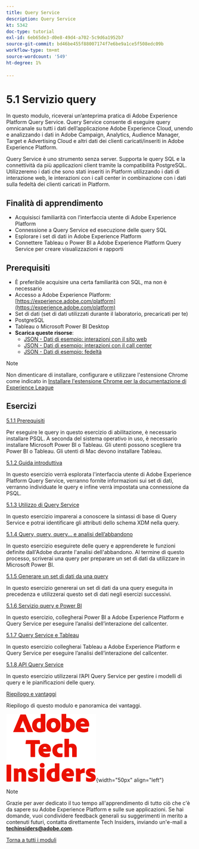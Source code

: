 ```yaml
---
title: Query Service
description: Query Service
kt: 5342
doc-type: tutorial
exl-id: 6eb65de3-d0e8-49d4-a702-5c9d6a1952b7
source-git-commit: bd46be455f88007174f7e6be9a1ce5f508edc09b
workflow-type: tm+mt
source-wordcount: '549'
ht-degree: 1%

---
```


# 5.1 Servizio query

In questo modulo, riceverai un’anteprima pratica di Adobe Experience Platform Query Service. Query Service consente di eseguire query omnicanale su tutti i dati dell’applicazione Adobe Experience Cloud, unendo e analizzando i dati in Adobe Campaign, Analytics, Audience Manager, Target e Advertising Cloud e altri dati dei clienti caricati/inseriti in Adobe Experience Platform.

Query Service è uno strumento senza server. Supporta le query SQL e la connettività da più applicazioni client tramite la compatibilità PostgreSQL.
Utilizzeremo i dati che sono stati inseriti in Platform utilizzando i dati di interazione web, le interazioni con i call center in combinazione con i dati sulla fedeltà dei clienti caricati in Platform.

## Finalità di apprendimento

- Acquisisci familiarità con l’interfaccia utente di Adobe Experience Platform
- Connessione a Query Service ed esecuzione delle query SQL
- Esplorare i set di dati in Adobe Experience Platform
- Connettere Tableau o Power BI a Adobe Experience Platform Query Service per creare visualizzazioni e rapporti

## Prerequisiti

- È preferibile acquisire una certa familiarità con SQL, ma non è necessario
- Accesso a Adobe Experience Platform: [https://experience.adobe.com/platform](https://experience.adobe.com/platform)
- Set di dati (set di dati utilizzati durante il laboratorio, precaricati per te)
- PostgreSQL
- Tableau o Microsoft Power BI Desktop
- **Scarica queste risorse**:
   - [JSON - Dati di esempio: interazioni con il sito web](./../../../assets/json/ee.json)
   - [JSON - Dati di esempio: interazioni con il call center](./../../../assets/json/callcenter.json)
   - [JSON - Dati di esempio: fedeltà](./../../../assets/json/loyalty.json)

>[!NOTE]
>
>Non dimenticare di installare, configurare e utilizzare l&#39;estensione Chrome come indicato in [Installare l&#39;estensione Chrome per la documentazione di Experience League](../../gettingstarted/gettingstarted/ex1.md)

## Esercizi

[5.1.1 Prerequisiti](./ex1.md)

Per eseguire le query in questo esercizio di abilitazione, è necessario installare PSQL. A seconda del sistema operativo in uso, è necessario installare Microsoft Power BI o Tableau. Gli utenti possono scegliere tra Power BI o Tableau. Gli utenti di Mac devono installare Tableau.

[5.1.2 Guida introduttiva](./ex2.md)

In questo esercizio verrà esplorata l&#39;interfaccia utente di Adobe Experience Platform Query Service, verranno fornite informazioni sui set di dati, verranno individuate le query e infine verrà impostata una connessione da PSQL.

[5.1.3 Utilizzo di Query Service](./ex3.md)

In questo esercizio imparerai a conoscere la sintassi di base di Query Service e potrai identificare gli attributi dello schema XDM nella query.

[5.1.4 Query, query, query... e analisi dell’abbandono](./ex4.md)

In questo esercizio eseguirete delle query e apprenderete le funzioni definite dall&#39;Adobe durante l&#39;analisi dell&#39;abbandono. Al termine di questo processo, scriverai una query per preparare un set di dati da utilizzare in Microsoft Power BI.

[5.1.5 Generare un set di dati da una query](./ex5.md)

In questo esercizio genererai un set di dati da una query eseguita in precedenza e utilizzerai questo set di dati negli esercizi successivi.

[5.1.6 Servizio query e Power BI](./ex6.md)

In questo esercizio, collegherai Power BI a Adobe Experience Platform e Query Service per eseguire l’analisi dell’interazione del callcenter.

[5.1.7 Query Service e Tableau](./ex7.md)

In questo esercizio collegherai Tableau a Adobe Experience Platform e Query Service per eseguire l’analisi dell’interazione del callcenter.

[5.1.8 API Query Service](./ex8.md)

In questo esercizio utilizzerai l’API Query Service per gestire i modelli di query e le pianificazioni delle query.

[Riepilogo e vantaggi](./summary.md)

Riepilogo di questo modulo e panoramica dei vantaggi.

![Informazioni tecniche](./../../../assets/images/techinsiders.png){width="50px" align="left"}

>[!NOTE]
>
>Grazie per aver dedicato il tuo tempo all&#39;apprendimento di tutto ciò che c&#39;è da sapere su Adobe Experience Platform e sulle sue applicazioni. Se hai domande, vuoi condividere feedback generali su suggerimenti in merito a contenuti futuri, contatta direttamente Tech Insiders, inviando un&#39;e-mail a **techinsiders@adobe.com**.

[Torna a tutti i moduli](../../../overview.md)

